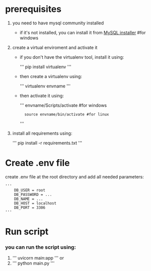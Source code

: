 # prerequisites
1. you need to have mysql community installed 
    - if it's not installed, you can install it from [MySQL installer](https://dev.mysql.com/downloads/installer/) #for windows

2. create a virtual enviroment and activate it
    - if you don't have the virtualenv tool, install it using:

        '''
            pip install virtualenv
        '''
    - then create a virtualenv using:

        '''
            virtualenv envname
        '''
    - then activate it using:

        '''
            envname/Scripts/activate  #for windows
            
            source envname/bin/activate #for linux
        '''

3. install all requirements using:

    '''
        pip install -r requirements.txt
    '''

# Create .env file
create .env file at the root directory and add all needed parameters:

    '''
        DB_USER = root
        DB_PASSWORD = ...
        DB_NAME = ...
        DB_HOST = localhost
        DB_PORT = 3306
    '''

# Run script
### you can run the script using:
1. 
    '''
    uvicorn main:app
    '''
or
2. 
    '''
    python main.py
    '''
